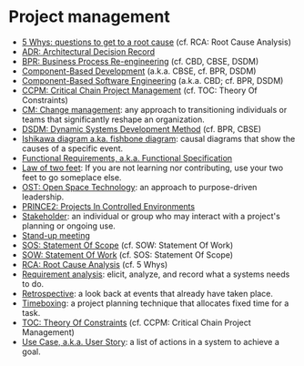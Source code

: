 # Project management

* [5 Whys: questions to get to a root cause](https://wikipedia.org/wiki/5_Whys) (cf. RCA: Root Cause Analysis)
* [ADR: Architectural Decision Record](TODO)
* [BPR: Business Process Re-engineering](https://wikipedia.org/wiki/Business_Process_Re-engineering) (cf. CBD, CBSE, DSDM)
* [Component-Based Development](https://wikipedia.org/wiki/Component-based_development) (a.k.a. CBSE, cf. BPR, DSDM)
* [Component-Based Software Engineering](https://wikipedia.org/wiki/Component-based_software_engineering) (a.k.a. CBD; cf. BPR, DSDM)
* [CCPM: Critical Chain Project Management](https://wikipedia.org/wiki/Critical_chain_project_management) (cf. TOC: Theory Of Constraints)
* [CM: Change management](https://en.wikipedia.org/wiki/Change_management): any approach to transitioning individuals or teams that significantly reshape an organization.
* [DSDM: Dynamic Systems Development Method](https://wikipedia.org/wiki/Dynamic_systems_development_method) (cf. BPR, CBSE)
* [Ishikawa diagram a.ka. fishbone diagram](https://en.wikipedia.org/wiki/Ishikawa_diagram): causal diagrams that show the causes of a specific event.
* [Functional Requirements, a.k.a. Functional Specification](TODO)
* [Law of two feet](https://en.wikipedia.org/wiki/Open_Space_Technology): If you are not learning nor contributing, use your two feet to go someplace else.
* [OST: Open Space Technology](https://en.wikipedia.org/wiki/Open_Space_Technology): an approach to purpose-driven leadership.
* [PRINCE2: Projects In Controlled Environments](https://wikipedia.org/wiki/PRINCE2)
* [Stakeholder](https://en.wikipedia.org/wiki/Project_stakeholder): an individual or group who may interact with a project's planning or ongoing use.
* [Stand-up meeting](https://wikipedia.org/wiki/Stand-up_meeting)
* [SOS: Statement Of Scope](TODO) (cf. SOW: Statement Of Work)
* [SOW: Statement Of Work](https://wikipedia.org/wiki/Statement_of_work) (cf. SOS: Statement Of Scope)
* [RCA: Root Cause Analysis](https://wikipedia.org/wiki/Root_cause_analysis) (cf. 5 Whys)
* [Requirement analysis](https://en.wikipedia.org/wiki/Requirements_analysis): elicit, analyze, and record what a systems needs to do.
* [Retrospective](https://en.wikipedia.org/wiki/Retrospective): a look back at events that already have taken place.
* [Timeboxing](https://wikipedia.org/wiki/Timeboxing): a project planning technique that allocates fixed time for a task.
* [TOC: Theory Of Constraints](https://wikipedia.org/wiki/Theory_of_Constraints) (cf. CCPM: Critical Chain Project Management)
* [Use Case, a.k.a. User Story](https://en.wikipedia.org/wiki/Use_case): a list of actions in a system to achieve a goal. 
